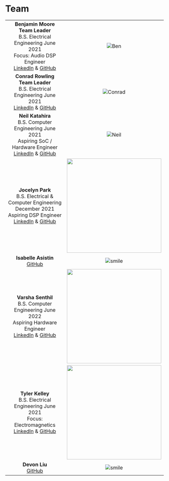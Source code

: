 # Team

| | |
|:---------------------------------------------------------:|:---------------------------------------------------:|
|**Benjamin Moore** <br/> **Team Leader** <br/> B.S. Electrical Engineering June 2021 <br/> Focus: Audio DSP Engineer <br/> [LinkedIn](https://linkedIn.com/in/brmoore21) & [GitHub](https://github.com/mooreben34) | ![Ben](https://github.com/neilkatahira/EE-Emerge-2020-Loopmaster/blob/master/pictures/Ben.png?raw=true) |
|**Conrad Rowling** <br/> **Team Leader** <br/> B.S. Electrical Engineering June 2021 <br/> [LinkedIn](https://www.linkedin.com/in/conrad-rowling-28b569196/) & [GitHub](https://github.com/Conrad-Rowling) | ![Conrad](https://github.com/neilkatahira/EE-Emerge-2020-Loopmaster/blob/master/pictures/conrad1.png?raw=true) |
|**Neil Katahira** <br/> B.S. Computer Engineering June 2021 <br/> Aspiring SoC / Hardware Engineer <br/> [LinkedIn](https://linkedIn.com/in/neilkatahira) & [GitHub](https://github.com/neilkatahira) | ![Neil](https://github.com/neilkatahira/EE-Emerge-2020-Loopmaster/blob/master/pictures/Neil.png?raw=true) |
|**Jocelyn Park** <br/> B.S. Electrical & Computer Engineering <br/> December 2021 <br/> Aspiring DSP Engineer <br/> [LinkedIn](https://linkedIn.com/in/jocelyn-park) & [GitHub](https://github.com/spectivePer) |<img src="https://github.com/neilkatahira/EE-Emerge-2020-Loopmaster/blob/master/pictures/Jocelyn.jpg?raw=true" height="300">|
|**Isabelle Asistin** <br/> [GitHub](https://github.com/ijasistin) | ![smile](https://github.com/neilkatahira/EE-Emerge-2020-Loopmaster/blob/master/pictures/temporaryAvatar.png?raw=true) |
|**Varsha Senthil** <br/> B.S. Computer Engineering June 2022  <br/> Aspiring Hardware Engineer <br/> [LinkedIn](https://linkedIn.com/in/varshasenthil) & [GitHub](https://github.com/varshaaaaa) | <img src="https://github.com/neilkatahira/EE-Emerge-2020-Loopmaster/blob/master/pictures/varsha1.jpg?raw=true" height="300"> |
|**Tyler Kelley** <br/> B.S. Electrical Engineering June 2021 <br/> Focus: Electromagnetics <br/> [LinkedIn](https://www.linkedin.com/in/tyler-f-kelley/) & [GitHub](https://github.com/tfkelley) | <img src="https://github.com/neilkatahira/EE-Emerge-2020-Loopmaster/blob/master/pictures/Tyler?raw=true" height="300">|
|**Devon Liu**   <br/> [GitHub](https://github.com/dvnliu) | ![smile](https://github.com/neilkatahira/EE-Emerge-2020-Loopmaster/blob/master/pictures/temporaryAvatar.png?raw=true) |

